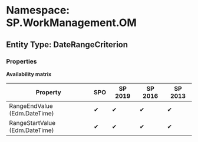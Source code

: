 # Namespace: SP.WorkManagement.OM
## Entity Type: DateRangeCriterion

### Properties

**Availability matrix**

Property | SPO | SP 2019 | SP 2016 | SP 2013
----------|-----|---------|---------|--------
RangeEndValue (Edm.DateTime) | ✔ | ✔ | ✔ | ✔
RangeStartValue (Edm.DateTime) | ✔ | ✔ | ✔ | ✔

